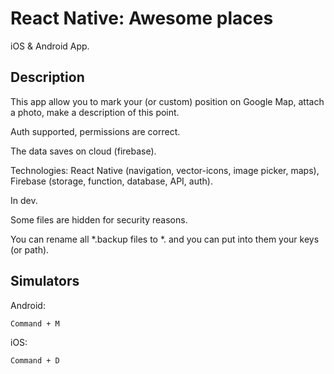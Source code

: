 
# React Native: Awesome places

iOS & Android App.

## Description
This app allow you to mark your (or custom) position on Google Map, attach a photo, make a description of this point.

Auth supported, permissions are correct.

The data saves on cloud (firebase).


Technologies: React Native (navigation, vector-icons, image picker, maps), Firebase (storage, function, database, API, auth).

In dev.

Some files are hidden for security reasons.

You can rename all *.backup files to *. and you can put into them your keys (or path).

## Simulators

Android:

````bash
Command + M
````


iOS:
````bash
Command + D
````
